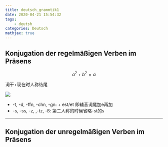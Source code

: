 ```yaml
---
title: deutsch_grammtik1
date: 2020-04-21 15:54:32
tags:
    - deutsh
categories: Deutsch
mathjax: true
---
```


## Konjugation der regelmäßigen Verben im Präsens


$$
a^2+b^2 = \alpha
$$

词干+现在时人称结尾

![](image1.png)


- -t, -d, -ffn, -chn, -gn: + est/et 即辅音词尾加e再加
- -s, -ss, -z, ,-tz, -ß: 第二人称的时候省略-st的s

---




## Konjugation der unregelmäßigen Verben im Präsens